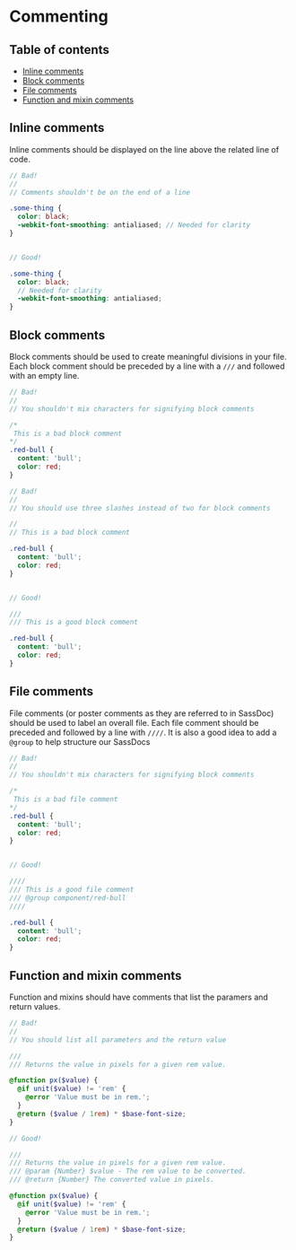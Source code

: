 # Commenting

## Table of contents
* [Inline comments](#inline-comments)
* [Block comments](#block-comments)
* [File comments](#file-comments)
* [Function and mixin comments](#function-and-mixin-comments)

## Inline comments
Inline comments should be displayed on the line above the related line of code.

```scss
// Bad!
//
// Comments shouldn't be on the end of a line

.some-thing {
  color: black;
  -webkit-font-smoothing: antialiased; // Needed for clarity
}


// Good!

.some-thing {
  color: black;
  // Needed for clarity
  -webkit-font-smoothing: antialiased;
}
```

## Block comments
Block comments should be used to create meaningful divisions in your file. Each block comment should be preceded by a line with a `///` and followed with an empty line.

```scss
// Bad!
//
// You shouldn't mix characters for signifying block comments

/*
 This is a bad block comment
*/
.red-bull {
  content: 'bull';
  color: red;
}

// Bad!
//
// You should use three slashes instead of two for block comments

//
// This is a bad block comment

.red-bull {
  content: 'bull';
  color: red;
}


// Good!

///
/// This is a good block comment

.red-bull {
  content: 'bull';
  color: red;
}
```

## File comments
File comments (or poster comments as they are referred to in SassDoc) should be used to label an overall file. Each file comment should be preceded and followed by a line with `////`. It is also a good idea to add a `@group` to help structure our SassDocs

```scss
// Bad!
//
// You shouldn't mix characters for signifying block comments

/*
 This is a bad file comment
*/
.red-bull {
  content: 'bull';
  color: red;
}


// Good!

////
/// This is a good file comment
/// @group component/red-bull
////

.red-bull {
  content: 'bull';
  color: red;
}
```

## Function and mixin comments
Function and mixins should have comments that list the paramers and return values.

```scss
// Bad!
//
// You should list all parameters and the return value

///
/// Returns the value in pixels for a given rem value.

@function px($value) {
  @if unit($value) != 'rem' {
    @error 'Value must be in rem.';
  }
  @return ($value / 1rem) * $base-font-size;
}

// Good!

///
/// Returns the value in pixels for a given rem value.
/// @param {Number} $value - The rem value to be converted.
/// @return {Number} The converted value in pixels.

@function px($value) {
  @if unit($value) != 'rem' {
    @error 'Value must be in rem.';
  }
  @return ($value / 1rem) * $base-font-size;
}
```

